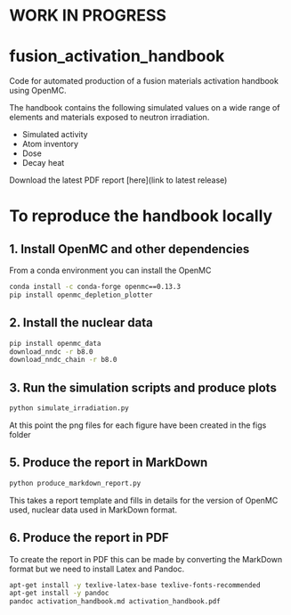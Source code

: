 # WORK IN PROGRESS

# fusion_activation_handbook

Code for automated production of a fusion materials activation handbook using OpenMC.

The handbook contains the following simulated values on a wide range of elements and materials exposed to neutron irradiation.
- Simulated activity
- Atom inventory
- Dose
- Decay heat

Download the latest PDF report [here](link to latest release)

# To reproduce the handbook locally

## 1. Install OpenMC and other dependencies

From a conda environment you can install the OpenMC
```bash
conda install -c conda-forge openmc==0.13.3
pip install openmc_depletion_plotter
```

## 2. Install the nuclear data
```bash
pip install openmc_data
download_nndc -r b8.0
download_nndc_chain -r b8.0
```

## 3. Run the simulation scripts and produce plots
```bash
python simulate_irradiation.py
```

At this point the png files for each figure have been created in the figs folder

## 5. Produce the report in MarkDown

```bash
python produce_markdown_report.py
```
This takes a report template and fills in details for the version of OpenMC used, nuclear data used in MarkDown format.

## 6. Produce the report in PDF
To create the report in PDF this can be made by converting the MarkDown format but we need to install Latex and Pandoc.
```bash
apt-get install -y texlive-latex-base texlive-fonts-recommended
apt-get install -y pandoc
pandoc activation_handbook.md activation_handbook.pdf
```
